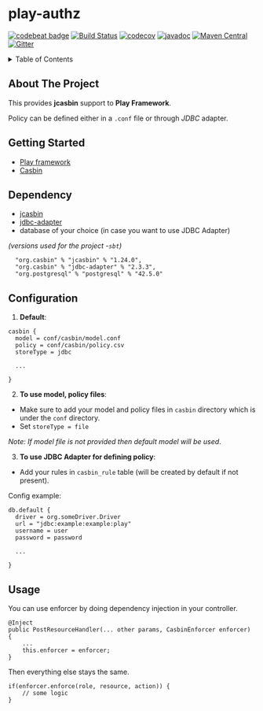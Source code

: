 # play-authz
[![codebeat badge](https://codebeat.co/badges/3afbd52e-7666-4e00-8107-5a34943c1733)](https://codebeat.co/projects/github-com-jcasbin-play-authz)
[![Build Status](https://github.com/jcasbin/play-authz/workflows/build/badge.svg)](https://github.com/jcasbin/dynamodb-adapter/actions)
[![codecov](https://codecov.io/gh/jcasbin/play-authz/branch/master/graph/badge.svg?token=X55G2tju5I)](https://codecov.io/gh/jcasbin/play-authz)
[![javadoc](https://javadoc.io/badge2/org.casbin/play-authz/javadoc.svg)](https://javadoc.io/doc/org.casbin/play-authz)
[![Maven Central](https://img.shields.io/maven-central/v/org.casbin/play-authz.svg)](https://mvnrepository.com/artifact/org.casbin/play-authz/latest)
[![Gitter](https://badges.gitter.im/Join%20Chat.svg)](https://gitter.im/casbin/lobby)
<a name="readme-top"></a>
<!-- TABLE OF CONTENTS -->
<details>
  <summary>Table of Contents</summary>
  <ol>
    <li>
      <a href="#about-the-project">About The Project</a>
    </li>
    <li>
      <a href="#getting-started">Getting Started</a>
      <ul>
        <li><a href="#Dependency">Dependency</a></li>
        <li><a href="#Configuration">Configuration</a></li>
      </ul>
    </li>
    <li><a href="#usage">Usage</a></li>
  </ol>
</details>


<!-- ABOUT THE PROJECT -->
## About The Project

This provides **jcasbin** support to __Play Framework__. 

Policy can be defined either in a `.conf` file or through _JDBC_ adapter.

## Getting Started
* [Play framework](https://www.playframework.com/getting-started)
* [Casbin](https://casbin.io/docs/category/the-basics)

## Dependency 
* [jcasbin](https://mvnrepository.com/artifact/org.casbin/jcasbin)
* [jdbc-adapter](https://mvnrepository.com/artifact/org.casbin/jdbc-adapter)
* database of your choice (in case you want to use JDBC Adapter)

_(versions used for the project -`sbt`)_
```
  "org.casbin" % "jcasbin" % "1.24.0",
  "org.casbin" % "jdbc-adapter" % "2.3.3",
  "org.postgresql" % "postgresql" % "42.5.0"

```

## Configuration
1) __Default__:
```
casbin {
  model = conf/casbin/model.conf
  policy = conf/casbin/policy.csv
  storeType = jdbc
  
  ...
  
}
```
2) __To use model, policy files__:
* Make sure to add your model and policy files in `casbin` directory which is under the `conf` directory.
* Set `storeType = file`

_Note: If model file is not provided then default model will be used_.

3) __To use JDBC Adapter for defining policy__:
* Add your rules in `casbin_rule` table (will be created by default if not present).

Config example:
```
db.default {
  driver = org.someDriver.Driver
  url = "jdbc:example:example:play"
  username = user
  password = password
  
  ...
  
}
```

## Usage

You can use enforcer by doing dependency injection in your controller.

```
@Inject
public PostResourceHandler(... other params, CasbinEnforcer enforcer) {
    ...
    this.enforcer = enforcer;
}
```

Then everything else stays the same.

```
if(enforcer.enforce(role, resource, action)) {
    // some logic
}
```


